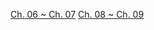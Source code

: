 [Ch. 06 ~ Ch. 07](https://nninzoo.tistory.com/110)
[Ch. 08 ~ Ch. 09](https://nninzoo.tistory.com/113)